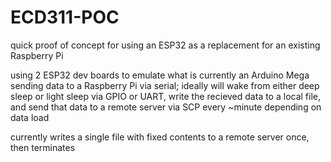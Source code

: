 # ECD311-POC

quick proof of concept for using an ESP32 as a replacement for an existing Raspberry Pi

using 2 ESP32 dev boards to emulate what is currently an Arduino Mega sending data to a Raspberry Pi via serial; ideally will wake from either deep sleep or light sleep via GPIO or UART, write the recieved data to a local file, and send that data to a remote server via SCP every ~minute depending on data load

currently writes a single file with fixed contents to a remote server once, then terminates
